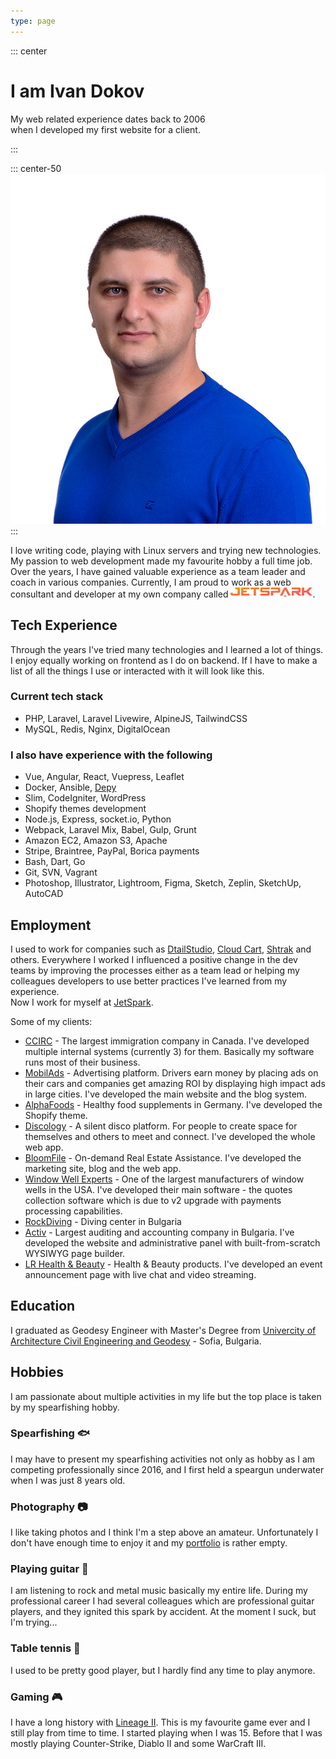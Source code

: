 ```yaml
---
type: page
---
```


::: center
<h1>I am Ivan Dokov</h1>

My web related experience dates back to 2006  
when I developed my first website for a client.

:::

::: center-50
![Ivan Dokov](./IvanDokov.jpg "Ivan Dokov")
:::

I love writing code, playing with Linux servers and trying new technologies.<br>
My passion to web development made my favourite hobby a full time job. Over the years, I have gained valuable experience
as a team leader and coach in various companies. Currently, I am proud to work as a web consultant and developer at my
own company
called <a href="https://jetspark.io/?utm_source=dokov.bg&utm_medium=about" target="_blank"><img src="./jetspark.svg" alt="JetSpark" style="display: inline-block; height: 16px"/></a>.

## Tech Experience

Through the years I've tried many technologies and I learned a lot of things. I enjoy equally working on frontend as I
do on backend. If I have to
make a list of all the things I use or interacted with it will look like this.

### Current tech stack

* PHP, Laravel, Laravel Livewire, AlpineJS, TailwindCSS
* MySQL, Redis, Nginx, DigitalOcean

### I also have experience with the following

* Vue, Angular, React, Vuepress, Leaflet
* Docker, Ansible, [Depy](https://github.com/ivandokov/depy)
* Slim, CodeIgniter, WordPress
* Shopify themes development
* Node.js, Express, socket.io, Python
* Webpack, Laravel Mix, Babel, Gulp, Grunt
* Amazon EC2, Amazon S3, Apache
* Stripe, Braintree, PayPal, Borica payments
* Bash, Dart, Go
* Git, SVN, Vagrant
* Photoshop, Illustrator, Lightroom, Figma, Sketch, Zeplin, SketchUp, AutoCAD

## Employment

I used to work for companies such
as [DtailStudio](http://www.dtailstudio.com/), [Cloud Cart](http://cloudcart.com/), [Shtrak](http://shtrak.bg/) and
others. Everywhere I worked I influenced a positive change in the dev teams by improving the processes either as a team
lead or helping my colleagues developers to use better practices I've learned from my experience.  
Now I work for myself at [JetSpark](https://jetspark.io/?utm_source=dokov.bg&utm_medium=about).

Some of my clients:

* [CCIRC](http://immigration.ca/) - The largest immigration company in Canada. I've developed multiple internal
  systems (currently 3)
  for them. Basically my software runs most of their business.
* [MobilAds](https://www.mobilads.co/) - Advertising platform. Drivers earn money by placing ads on their cars and
  companies get amazing ROI by displaying high impact ads in large cities. I've developed the main website and the blog
  system.
* [AlphaFoods](https://alphafoods.de/) - Healthy food supplements in Germany. I've developed the Shopify theme.
* [Discology](https://discology.io/) - A silent disco platform. For people to create space for themselves and others to
  meet and connect. I've developed the whole web app.
* [BloomFile](https://bloomfile.com/) - On-demand Real
  Estate Assistance. I've developed the marketing site, blog and the web app.
* [Window Well Experts](https://windowwellexperts.com/) - One of the largest manufacturers of window wells in the USA.
  I've developed their main software - the quotes collection software which is due to v2 upgrade with payments
  processing capabilities.
* [RockDiving](https://rockdiving.bg/en) - Diving center in Bulgaria
* [Activ](https://activ.bg/) - Largest auditing and accounting company in Bulgaria. I've developed the website and
  administrative panel with built-from-scratch WYSIWYG page builder.
* [LR Health & Beauty](https://www.lrworld.com/) - Health & Beauty products. I've developed an event announcement page
  with live chat and video streaming.

## Education

I graduated as Geodesy Engineer with Master's Degree
from [Univercity of Architecture Civil Engineering and Geodesy](https://www.uacg.bg/) - Sofia, Bulgaria.

## Hobbies

I am passionate about multiple activities in my life but the top place is taken by my spearfishing hobby.

### Spearfishing :fish:

I may have to present my spearfishing activities not only as hobby as I am competing professionally since 2016, and I
first held a speargun underwater when I was just 8 years old.

### Photography :camera:

I like taking photos and I think I'm a step above an amateur. Unfortunately I don't have enough time to enjoy it and
my [portfolio](https://500px.com/ivandokov) is rather empty.

### Playing guitar :guitar:

I am listening to rock and metal music basically my entire life. During my professional career I had several colleagues
which are professional guitar players, and they ignited this spark by accident. At the moment I suck, but I'm
trying...

### Table tennis :ping_pong:

I used to be pretty good player, but I hardly find any time to play anymore.

### Gaming :video_game:

I have a long history with [Lineage II](https://www.lineage2.com/). This is my favourite game ever and I still play from
time to time. I started playing when I was 15. Before that I was mostly playing Counter-Strike, Diablo II and some
WarCraft III.
